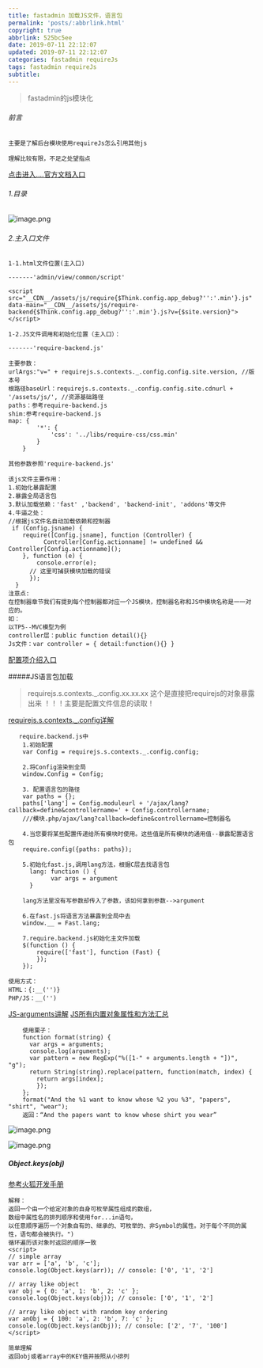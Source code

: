 ```yaml
---
title: fastadmin 加载JS文件，语言包
permalink: 'posts/:abbrlink.html'
copyright: true
abbrlink: 525bc5ee
date: 2019-07-11 22:12:07
updated: 2019-07-11 22:12:07
categories: fastadmin requireJs
tags: fastadmin requireJs
subtitle:
---
```

<blockquote class="blockquote-center">fastadmin的js模块化</blockquote>

###### 前言
```
主要是了解后台模块使用requireJs怎么引用其他js

理解比较有限，不足之处望指点
```
[点击进入....官方文档入口](https://doc.fastadmin.net/docs/index.html)
<!--more-->
###### 1.目录
![image.png](https://upload-images.jianshu.io/upload_images/3098875-75f15b0f93c6b0b4.png?imageMogr2/auto-orient/strip%7CimageView2/2/w/1240)

###### 2.主入口文件
```
1-1.html文件位置(主入口)

-------'admin/view/common/script'

<script src="__CDN__/assets/js/require{$Think.config.app_debug?'':'.min'}.js" data-main="__CDN__/assets/js/require-backend{$Think.config.app_debug?'':'.min'}.js?v={$site.version}">
</script>

1-2.JS文件调用和初始化位置（主入口）：

-------'require-backend.js'

主要参数：
urlArgs:"v=" + requirejs.s.contexts._.config.config.site.version, //版本号
根路径baseUrl：requirejs.s.contexts._.config.config.site.cdnurl + '/assets/js/', //资源基础路径
paths：参考require-backend.js
shim:参考require-backend.js
map: {
        '*': {
            'css': '../libs/require-css/css.min'
        }
    }

其他参数参照'require-backend.js'

该js文件主要作用：
1.初始化暴露配置
2.暴露全局语言包
3.默认加载依赖：'fast' ,'backend', 'backend-init', 'addons'等文件
4.牛逼之处：
//根据js文件名自动加载依赖和控制器
 if (Config.jsname) {
    require([Config.jsname], function (Controller) {
          Controller[Config.actionname] != undefined && Controller[Config.actionname]();
    }, function (e) {
        console.error(e);
      // 这里可捕获模块加载的错误
      });
  }
注意点:
在控制器章节我们有提到每个控制器都对应一个JS模块，控制器名称和JS中模块名称是一一对应的。
如：
以TP5--MVC模型为例
controller层：public function detail(){}
Js文件：var controller = { detail:function(){} }

```
[配置项介绍入口](https://www.jianshu.com/p/37ec668500ae)

#####JS语言包加载
> requirejs.s.contexts._.config.xx.xx.xx 这个是直接把requirejs的对象暴露出来  ！！！主要是配置文件信息的读取！


[ requirejs.s.contexts._.config详解](https://www.jianshu.com/writer#/notebooks/6413971/notes/43642929/preview)

```
   require.backend.js中
    1.初始配置
    var Config = requirejs.s.contexts._.config.config;

    2.将Config渲染到全局
    window.Config = Config;

    3. 配置语言包的路径
    var paths = {};
    paths['lang'] = Config.moduleurl + '/ajax/lang?callback=define&controllername=' + Config.controllername;
    ///模块.php/ajax/lang?callback=define&controllername=控制器名

    4.当您要将某些配置传递给所有模块时使用。这些值是所有模块的通用值--暴露配置语言包
    require.config({paths: paths});

    5.初始化fast.js,调用lang方法，根据C层去找语言包
      lang: function () {
            var args = argument
      }

    lang方法里没有写参数却传入了参数，该如何拿到参数-->argument

    6.在fast.js将语言方法暴露到全局中去
    window.__ = Fast.lang;

    7.require.backend.js初始化主文件加载
    $(function () {
        require(['fast'], function (Fast) {
        });
    });

使用方式：
HTML：{:__('')}
PHP/JS：__('')
```
[JS-arguments讲解](https://www.jianshu.com/p/e6bfa4bdf718)
[JS所有内置对象属性和方法汇总](https://segmentfault.com/a/1190000011467723)
```
    使用栗子：
    function format(string) {
      var args = arguments;
      console.log(arguments);
      var pattern = new RegExp("%([1-" + arguments.length + "])", "g");
      return String(string).replace(pattern, function(match, index) {
        return args[index];
        });   
    };
    format("And the %1 want to know whose %2 you %3", "papers", "shirt", "wear");
    返回：“And the papers want to know whose shirt you wear”
```
![image.png](https://upload-images.jianshu.io/upload_images/3098875-b72e10a748525b7e.png?imageMogr2/auto-orient/strip%7CimageView2/2/w/1240)


![image.png](https://upload-images.jianshu.io/upload_images/3098875-6007f5d93b962e63.png?imageMogr2/auto-orient/strip%7CimageView2/2/w/1240)

##### Object.keys(obj)
[参考火狐开发手册](https://developer.mozilla.org/zh-CN/docs/Web/JavaScript/Reference/Global_Objects/Object/keys)
```
解释：
返回一个由一个给定对象的自身可枚举属性组成的数组，
数组中属性名的排列顺序和使用for...in语句，
以任意顺序遍历一个对象自有的、继承的、可枚举的、非Symbol的属性。对于每个不同的属性，语句都会被执行。") 
循环遍历该对象时返回的顺序一致
<script>
// simple array
var arr = ['a', 'b', 'c'];
console.log(Object.keys(arr)); // console: ['0', '1', '2']

// array like object
var obj = { 0: 'a', 1: 'b', 2: 'c' };
console.log(Object.keys(obj)); // console: ['0', '1', '2']

// array like object with random key ordering
var anObj = { 100: 'a', 2: 'b', 7: 'c' };
console.log(Object.keys(anObj)); // console: ['2', '7', '100']
</script>

简单理解
返回obj或者array中的KEY值并按照从小排列
```

